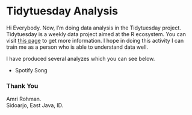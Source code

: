 
# Tidytuesday Analysis

Hi Everybody. Now, I’m doing data analysis in the Tidytuesday project.
Tidytuesday is a weekly data project aimed at the R ecosystem. You can
visit [this page](https://github.com/rfordatascience/tidytuesday) to get
more information. I hope in doing this activity I can train me as a
person who is able to understand data well.

I have produced several analyzes which you can see below.

  - Spotify Song

### Thank You

Amri Rohman. <br> Sidoarjo, East Java, ID.

